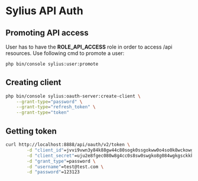 # Sylius API Auth

## Promoting API access
User has to have the **ROLE_API_ACCESS** role in order to access /api resources. Use following cmd to promote a user:

```bash
php bin/console sylius:user:promote
```

## Creating client
```bash
php bin/console sylius:oauth-server:create-client \
    --grant-type="password" \
    --grant-type="refresh_token" \
    --grant-type="token"
```

## Getting token
```bash
curl http://localhost:8888/api/oauth/v2/token \
        -d "client_id"=jvvi9vwn3y84k88gw44c80sogk0ssgokww0o4so0k8wckowg0 \
        -d "client_secret"=uju2e8fgec080w8g4cc0s8sw0swgko8g084wgkgsckkkwwkss \
        -d "grant_type"=password \
        -d "username"=test@test.com \
        -d "password"=123123
```

